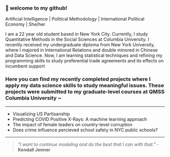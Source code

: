 ### 👋 welcome to my github!
Artificial Intelligence | Political Methodology | International Political Economy | She/her


I am a 22 year old student based in New York City. Currently, I study Quantitative Methods in the Social Sciences at Columbia University. I recently received my undergraduate diploma from New York University, where I majored in International Relations and double minored in Chinese and Data Science. Now, I am learning statistical techniques and refining my programming skills to study preferential trade agreements and its effects on incumbent support

### Here you can find my recently completed projects where I apply my data science skills to study meaningful issues. These projects were submitted to my graduate-level courses at QMSS Columbia University ~

___

* Visualizing US Partisanship
* Predicting COVID Positive X-Rays: A machine learning approach
* The impact of female leaders on country-level corruption
* Does crime influence percieved school safety in NYC public schools?
___

> *"I want to continue modeling and do the best that I can with that."* - __Kendall Jenner__


<!--
**cz2673/cz2673** is a ✨ _special_ ✨ repository because its `README.md` (this file) appears on your GitHub profile.

Here are some ideas to get you started:

- 🔭 I’m currently working on ...
- 🌱 I’m currently learning ...
- 👯 I’m looking to collaborate on ...
- 🤔 I’m looking for help with ...
- 💬 Ask me about ...
- 📫 How to reach me: ...
- 😄 Pronouns: ...
- ⚡ Fun fact: ...
-->
